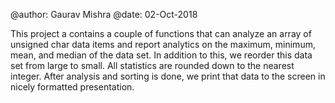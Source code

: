 @author: Gaurav Mishra
@date: 02-Oct-2018

This project a contains a couple of functions that can analyze an array of unsigned char data items and report analytics on the maximum, minimum, mean, and median of the data set. 
In addition to this, we reorder this data set from large to small. 
All statistics are rounded down to the nearest integer. 
After analysis and sorting is done, we print that data to the screen in nicely formatted presentation.
